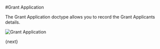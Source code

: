 #Grant Application

The Grant Application doctype allows you to record the Grant Applicants details.

<img class="screenshot" alt="Grant Application" src="/docs/assets/img/non_profit/grant_application/grant_application.png">

{next}